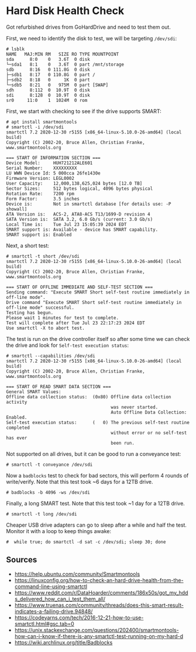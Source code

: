 # Hard Disk Health Check

Got refurbished drives from GoHardDrive and need to test them out.

First, we need to identify the disk to test, we will be targeting `/dev/sdi`:

```
# lsblk
NAME   MAJ:MIN RM   SIZE RO TYPE MOUNTPOINT
sda      8:0    0   3.6T  0 disk
└─sda1   8:1    0   3.6T  0 part /mnt/storage
sdb      8:16   0 111.8G  0 disk
├─sdb1   8:17   0 110.8G  0 part /
├─sdb2   8:18   0     1K  0 part
└─sdb5   8:21   0   975M  0 part [SWAP]
sdh      8:112  0  10.9T  0 disk
sdi      8:128  0  10.9T  0 disk
sr0     11:0    1  1024M  0 rom
```

First, we start with checking to see if the drive supports SMART:

```
# apt install smartmontools
# smartctl -i /dev/sdi
smartctl 7.2 2020-12-30 r5155 [x86_64-linux-5.10.0-26-amd64] (local build)
Copyright (C) 2002-20, Bruce Allen, Christian Franke, www.smartmontools.org

=== START OF INFORMATION SECTION ===
Device Model:     HUH721212ALE601
Serial Number:    XXXXXXXXX
LU WWN Device Id: 5 000cca 26fe1430e
Firmware Version: LEGL0002
User Capacity:    12,000,138,625,024 bytes [12.0 TB]
Sector Sizes:     512 bytes logical, 4096 bytes physical
Rotation Rate:    7200 rpm
Form Factor:      3.5 inches
Device is:        Not in smartctl database [for details use: -P showall]
ATA Version is:   ACS-2, ATA8-ACS T13/1699-D revision 4
SATA Version is:  SATA 3.2, 6.0 Gb/s (current: 3.0 Gb/s)
Local Time is:    Tue Jul 23 15:05:39 2024 EDT
SMART support is: Available - device has SMART capability.
SMART support is: Enabled
```

Next, a short test:

```
# smartctl -t short /dev/sdi
smartctl 7.2 2020-12-30 r5155 [x86_64-linux-5.10.0-26-amd64] (local build)
Copyright (C) 2002-20, Bruce Allen, Christian Franke, www.smartmontools.org

=== START OF OFFLINE IMMEDIATE AND SELF-TEST SECTION ===
Sending command: "Execute SMART Short self-test routine immediately in off-line mode".
Drive command "Execute SMART Short self-test routine immediately in off-line mode" successful.
Testing has begun.
Please wait 1 minutes for test to complete.
Test will complete after Tue Jul 23 22:17:23 2024 EDT
Use smartctl -X to abort test.
```

The test is run on the drive controller itself so after some time we can check the drive and look for `Self-test execution status`:

```
# smartctl --capabilities /dev/sdi
smartctl 7.2 2020-12-30 r5155 [x86_64-linux-5.10.0-26-amd64] (local build)
Copyright (C) 2002-20, Bruce Allen, Christian Franke, www.smartmontools.org

=== START OF READ SMART DATA SECTION ===
General SMART Values:
Offline data collection status:  (0x80) Offline data collection activity
                                        was never started.
                                        Auto Offline Data Collection: Enabled.
Self-test execution status:      (   0) The previous self-test routine completed
                                        without error or no self-test has ever
                                        been run.
```

Not supported on all drives, but it can be good to run a conveyance test:

```
# smartctl -t conveyance /dev/sdi
```

Now a `badblocks` test to check for bad sectors, this will perform 4 rounds of write/verify. Note that this test took ~6 days for a 12TB drive.

```
# badblocks -b 4096 -ws /dev/sdi
```

Finally, a long SMART test. Note that this test took ~1 day for a 12TB drive.

```
# smartctl -t long /dev/sdi
```

Cheaper USB drive adapters can go to sleep after a while and half the test. Monitor it with a loop to keep things awake:

```
#  while true; do smartctl -d sat -c /dev/sdi; sleep 30; done
```


## Sources
* https://help.ubuntu.com/community/Smartmontools
* https://linuxconfig.org/how-to-check-an-hard-drive-health-from-the-command-line-using-smartctl
* https://www.reddit.com/r/DataHoarder/comments/186x50s/got_my_hdds_delivered_how_can_i_test_them_all/
* https://www.truenas.com/community/threads/does-this-smart-result-indicates-a-failing-drive.94848/
* https://codeyarns.com/tech/2016-12-21-how-to-use-smartctl.html#gsc.tab=0
* https://unix.stackexchange.com/questions/202400/smartmontools-how-can-i-know-if-there-is-any-smartctl-test-running-on-my-hard-d
* https://wiki.archlinux.org/title/Badblocks
